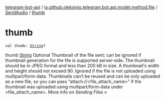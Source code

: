 [telegram-bot-api](../../index.md) / [io.github.oleksivio.telegram.bot.api.model.method.file](../index.md) / [SendAudio](index.md) / [thumb](./thumb.md)

# thumb

`val thumb: `[`String`](https://kotlinlang.org/api/latest/jvm/stdlib/kotlin/-string/index.html)`?`

thumb  [String](https://kotlinlang.org/api/latest/jvm/stdlib/kotlin/-string/index.html) Optional Thumbnail of the file sent;
can be ignored if thumbnail generation for the file is supported server-side.
The thumbnail should be in JPEG format and less than 200 kB in size.
A thumbnail‘s width and height should not exceed 90.
Ignored if the file is not uploaded using multipart/form-data.
Thumbnails can’t be reused and can be only uploaded as a new file,
so you can pass “attach://&lt;file_attach_name&gt;” if the thumbnail was uploaded using multipart/form-data under &lt;file_attach_name&gt;. More info on Sending Files »

